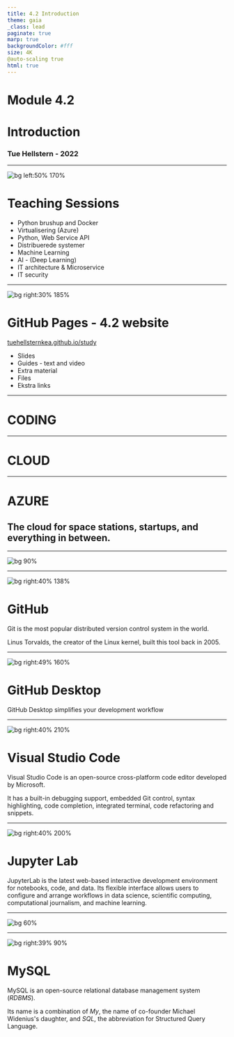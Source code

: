 ```yaml
---
title: 4.2 Introduction
theme: gaia
_class: lead
paginate: true
marp: true
backgroundColor: #fff
size: 4K
@auto-scaling true
html: true
---
```


<!-- _backgroundColor: black -->
<!-- _color: white -->
# Module 4.2 <!-- fit -->
# Introduction <!-- fit -->
### Tue Hellstern - 2022

---

![bg left:50% 170%](https://github.com/TueHellsternKea/study/raw/main/images/keyboard.jpg)


# Teaching Sessions

- Python brushup and Docker
- Virtualisering (Azure)
- Python, Web Service API
- Distribuerede systemer
- Machine Learning
- AI - (Deep Learning)
- IT architecture & Microservice
- IT security

---

![bg right:30% 185%](https://github.com/TueHellsternKea/study/raw/main/images/githubpages.jpg)

# GitHub Pages - 4.2 website

[tuehellsternkea.github.io/study](https://tuehellsternkea.github.io/study)

- Slides
- Guides - text and video
- Extra material
- Files
- Ekstra links

---

<!--
backgroundColor: black
color: white
-->
# CODING <!-- fit -->

----

<!-- _backgroundColor: black -->
<!-- _color: white -->
# CLOUD <!-- fit -->

---

<!-- _backgroundColor: black -->
<!-- _color: white -->
# AZURE <!-- fit -->
## The cloud for space stations, startups, and everything in between.
---

![bg 90%](https://github.com/TueHellsternKea/study/raw/main/images/azure_oversigt.jpg)

---

![bg right:40% 138%](https://github.com/officegeek/image/raw/main/GitHub.png)
# GitHub
Git is the most popular distributed version control system in the world.

Linus Torvalds, the creator of the Linux kernel, built this tool back in 2005.

<!--footer: https://github.com-->

---


![bg right:49% 160%](https://github.com/officegeek/image/raw/main/GitHubDesktop.png)

# GitHub Desktop
GitHub Desktop simplifies your development workflow

<!--footer: https://desktop.github.com-->

---

![bg right:40% 210%](https://github.com/officegeek/image/raw/main/VisualStudioCode.jpg)
# Visual Studio Code
Visual Studio Code is an open-source cross-platform code editor developed by Microsoft. 

It has a built-in debugging support, embedded Git control, syntax highlighting, code completion, integrated terminal, code refactoring and snippets.

<!--footer: https://code.visualstudio.com-->


---

![bg right:40% 200%](https://github.com/officegeek/image/raw/main/JupyterLabLocal.jpg)
# Jupyter Lab
JupyterLab is the latest web-based interactive development environment for notebooks, code, and data. Its flexible interface allows users to configure and arrange workflows in data science, scientific computing, computational journalism, and machine learning.


<!--footer: https://jupyter.org-->

---

![bg 60%](https://github.com/officegeek/image/raw/main/docker_logo.png)

<!--footer: https://www.docker.com-->

---

![bg right:39% 90%](https://github.com/officegeek/image/raw/main/MySQL_logo.svg)

# MySQL
MySQL is an open-source relational database management system (*RDBMS*).

Its name is a combination of *My*, the name of co-founder Michael Widenius's daughter, and *SQL*, the abbreviation for Structured Query Language. 

<!--footer: https://www.mysql.com-->